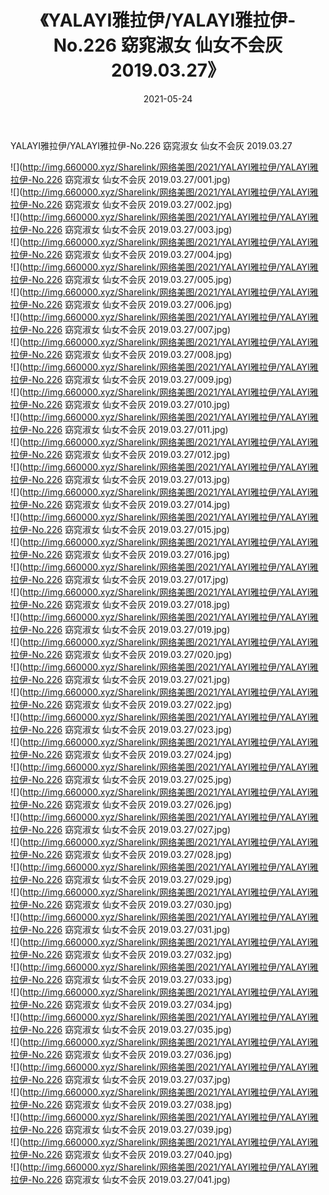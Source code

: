 ﻿---
layout: post
title:  《YALAYI雅拉伊/YALAYI雅拉伊-No.226 窈窕淑女 仙女不会灰 2019.03.27》
date:   2021-05-24
img: http://img.660000.xyz/Sharelink/网络美图/2021/YALAYI雅拉伊/YALAYI雅拉伊-No.226 窈窕淑女 仙女不会灰 2019.03.27/000.jpg
categories: [美女, 清纯, 唯美]
---

YALAYI雅拉伊/YALAYI雅拉伊-No.226 窈窕淑女 仙女不会灰 2019.03.27

 ![](http://img.660000.xyz/Sharelink/网络美图/2021/YALAYI雅拉伊/YALAYI雅拉伊-No.226 窈窕淑女 仙女不会灰 2019.03.27/001.jpg) <br>![](http://img.660000.xyz/Sharelink/网络美图/2021/YALAYI雅拉伊/YALAYI雅拉伊-No.226 窈窕淑女 仙女不会灰 2019.03.27/002.jpg) <br>![](http://img.660000.xyz/Sharelink/网络美图/2021/YALAYI雅拉伊/YALAYI雅拉伊-No.226 窈窕淑女 仙女不会灰 2019.03.27/003.jpg) <br>![](http://img.660000.xyz/Sharelink/网络美图/2021/YALAYI雅拉伊/YALAYI雅拉伊-No.226 窈窕淑女 仙女不会灰 2019.03.27/004.jpg) <br>![](http://img.660000.xyz/Sharelink/网络美图/2021/YALAYI雅拉伊/YALAYI雅拉伊-No.226 窈窕淑女 仙女不会灰 2019.03.27/005.jpg) <br>![](http://img.660000.xyz/Sharelink/网络美图/2021/YALAYI雅拉伊/YALAYI雅拉伊-No.226 窈窕淑女 仙女不会灰 2019.03.27/006.jpg) <br>![](http://img.660000.xyz/Sharelink/网络美图/2021/YALAYI雅拉伊/YALAYI雅拉伊-No.226 窈窕淑女 仙女不会灰 2019.03.27/007.jpg) <br>![](http://img.660000.xyz/Sharelink/网络美图/2021/YALAYI雅拉伊/YALAYI雅拉伊-No.226 窈窕淑女 仙女不会灰 2019.03.27/008.jpg) <br>![](http://img.660000.xyz/Sharelink/网络美图/2021/YALAYI雅拉伊/YALAYI雅拉伊-No.226 窈窕淑女 仙女不会灰 2019.03.27/009.jpg) <br>![](http://img.660000.xyz/Sharelink/网络美图/2021/YALAYI雅拉伊/YALAYI雅拉伊-No.226 窈窕淑女 仙女不会灰 2019.03.27/010.jpg) <br>![](http://img.660000.xyz/Sharelink/网络美图/2021/YALAYI雅拉伊/YALAYI雅拉伊-No.226 窈窕淑女 仙女不会灰 2019.03.27/011.jpg) <br>![](http://img.660000.xyz/Sharelink/网络美图/2021/YALAYI雅拉伊/YALAYI雅拉伊-No.226 窈窕淑女 仙女不会灰 2019.03.27/012.jpg) <br>![](http://img.660000.xyz/Sharelink/网络美图/2021/YALAYI雅拉伊/YALAYI雅拉伊-No.226 窈窕淑女 仙女不会灰 2019.03.27/013.jpg) <br>![](http://img.660000.xyz/Sharelink/网络美图/2021/YALAYI雅拉伊/YALAYI雅拉伊-No.226 窈窕淑女 仙女不会灰 2019.03.27/014.jpg) <br>![](http://img.660000.xyz/Sharelink/网络美图/2021/YALAYI雅拉伊/YALAYI雅拉伊-No.226 窈窕淑女 仙女不会灰 2019.03.27/015.jpg) <br>![](http://img.660000.xyz/Sharelink/网络美图/2021/YALAYI雅拉伊/YALAYI雅拉伊-No.226 窈窕淑女 仙女不会灰 2019.03.27/016.jpg) <br>![](http://img.660000.xyz/Sharelink/网络美图/2021/YALAYI雅拉伊/YALAYI雅拉伊-No.226 窈窕淑女 仙女不会灰 2019.03.27/017.jpg) <br>![](http://img.660000.xyz/Sharelink/网络美图/2021/YALAYI雅拉伊/YALAYI雅拉伊-No.226 窈窕淑女 仙女不会灰 2019.03.27/018.jpg) <br>![](http://img.660000.xyz/Sharelink/网络美图/2021/YALAYI雅拉伊/YALAYI雅拉伊-No.226 窈窕淑女 仙女不会灰 2019.03.27/019.jpg) <br>![](http://img.660000.xyz/Sharelink/网络美图/2021/YALAYI雅拉伊/YALAYI雅拉伊-No.226 窈窕淑女 仙女不会灰 2019.03.27/020.jpg) <br>![](http://img.660000.xyz/Sharelink/网络美图/2021/YALAYI雅拉伊/YALAYI雅拉伊-No.226 窈窕淑女 仙女不会灰 2019.03.27/021.jpg) <br>![](http://img.660000.xyz/Sharelink/网络美图/2021/YALAYI雅拉伊/YALAYI雅拉伊-No.226 窈窕淑女 仙女不会灰 2019.03.27/022.jpg) <br>![](http://img.660000.xyz/Sharelink/网络美图/2021/YALAYI雅拉伊/YALAYI雅拉伊-No.226 窈窕淑女 仙女不会灰 2019.03.27/023.jpg) <br>![](http://img.660000.xyz/Sharelink/网络美图/2021/YALAYI雅拉伊/YALAYI雅拉伊-No.226 窈窕淑女 仙女不会灰 2019.03.27/024.jpg) <br>![](http://img.660000.xyz/Sharelink/网络美图/2021/YALAYI雅拉伊/YALAYI雅拉伊-No.226 窈窕淑女 仙女不会灰 2019.03.27/025.jpg) <br>![](http://img.660000.xyz/Sharelink/网络美图/2021/YALAYI雅拉伊/YALAYI雅拉伊-No.226 窈窕淑女 仙女不会灰 2019.03.27/026.jpg) <br>![](http://img.660000.xyz/Sharelink/网络美图/2021/YALAYI雅拉伊/YALAYI雅拉伊-No.226 窈窕淑女 仙女不会灰 2019.03.27/027.jpg) <br>![](http://img.660000.xyz/Sharelink/网络美图/2021/YALAYI雅拉伊/YALAYI雅拉伊-No.226 窈窕淑女 仙女不会灰 2019.03.27/028.jpg) <br>![](http://img.660000.xyz/Sharelink/网络美图/2021/YALAYI雅拉伊/YALAYI雅拉伊-No.226 窈窕淑女 仙女不会灰 2019.03.27/029.jpg) <br>![](http://img.660000.xyz/Sharelink/网络美图/2021/YALAYI雅拉伊/YALAYI雅拉伊-No.226 窈窕淑女 仙女不会灰 2019.03.27/030.jpg) <br>![](http://img.660000.xyz/Sharelink/网络美图/2021/YALAYI雅拉伊/YALAYI雅拉伊-No.226 窈窕淑女 仙女不会灰 2019.03.27/031.jpg) <br>![](http://img.660000.xyz/Sharelink/网络美图/2021/YALAYI雅拉伊/YALAYI雅拉伊-No.226 窈窕淑女 仙女不会灰 2019.03.27/032.jpg) <br>![](http://img.660000.xyz/Sharelink/网络美图/2021/YALAYI雅拉伊/YALAYI雅拉伊-No.226 窈窕淑女 仙女不会灰 2019.03.27/033.jpg) <br>![](http://img.660000.xyz/Sharelink/网络美图/2021/YALAYI雅拉伊/YALAYI雅拉伊-No.226 窈窕淑女 仙女不会灰 2019.03.27/034.jpg) <br>![](http://img.660000.xyz/Sharelink/网络美图/2021/YALAYI雅拉伊/YALAYI雅拉伊-No.226 窈窕淑女 仙女不会灰 2019.03.27/035.jpg) <br>![](http://img.660000.xyz/Sharelink/网络美图/2021/YALAYI雅拉伊/YALAYI雅拉伊-No.226 窈窕淑女 仙女不会灰 2019.03.27/036.jpg) <br>![](http://img.660000.xyz/Sharelink/网络美图/2021/YALAYI雅拉伊/YALAYI雅拉伊-No.226 窈窕淑女 仙女不会灰 2019.03.27/037.jpg) <br>![](http://img.660000.xyz/Sharelink/网络美图/2021/YALAYI雅拉伊/YALAYI雅拉伊-No.226 窈窕淑女 仙女不会灰 2019.03.27/038.jpg) <br>![](http://img.660000.xyz/Sharelink/网络美图/2021/YALAYI雅拉伊/YALAYI雅拉伊-No.226 窈窕淑女 仙女不会灰 2019.03.27/039.jpg) <br>![](http://img.660000.xyz/Sharelink/网络美图/2021/YALAYI雅拉伊/YALAYI雅拉伊-No.226 窈窕淑女 仙女不会灰 2019.03.27/040.jpg) <br>![](http://img.660000.xyz/Sharelink/网络美图/2021/YALAYI雅拉伊/YALAYI雅拉伊-No.226 窈窕淑女 仙女不会灰 2019.03.27/041.jpg) <br>